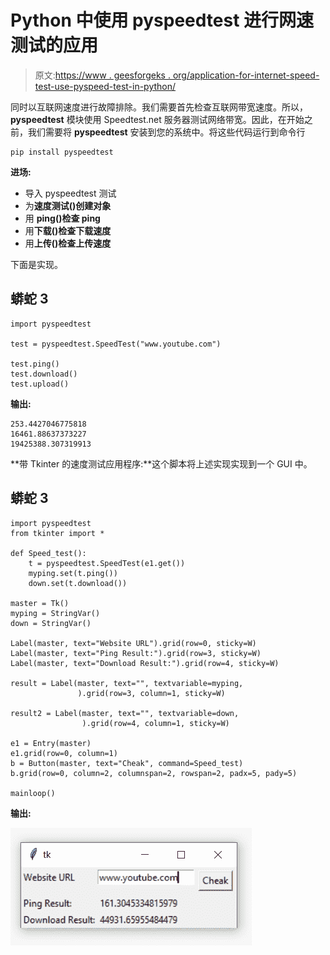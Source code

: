 # Python 中使用 pyspeedtest 进行网速测试的应用

> 原文:[https://www . geesforgeks . org/application-for-internet-speed-test-use-pyspeed-test-in-python/](https://www.geeksforgeeks.org/application-for-internet-speed-test-using-pyspeedtest-in-python/)

同时以互联网速度进行故障排除。我们需要首先检查互联网带宽速度。所以， **pyspeedtest** 模块使用 Speedtest.net 服务器测试网络带宽。因此，在开始之前，我们需要将 **pyspeedtest** 安装到您的系统中。将这些代码运行到命令行

```
pip install pyspeedtest
```

**进场:**

*   导入 pyspeedtest 测试
*   为**速度测试()创建对象**
*   用 **ping()检查 ping**
*   用**下载()检查下载速度**
*   用**上传()检查上传速度**

下面是实现。

## 蟒蛇 3

```
import pyspeedtest

test = pyspeedtest.SpeedTest("www.youtube.com")

test.ping()
test.download()
test.upload()
```

**输出:**

```
253.4427046775818
16461.88637373227
19425388.307319913

```

**带 Tkinter 的速度测试应用程序:**这个脚本将上述实现实现到一个 GUI 中。

## 蟒蛇 3

```
import pyspeedtest
from tkinter import *

def Speed_test():
    t = pyspeedtest.SpeedTest(e1.get())
    myping.set(t.ping())
    down.set(t.download())

master = Tk()
myping = StringVar()
down = StringVar()

Label(master, text="Website URL").grid(row=0, sticky=W)
Label(master, text="Ping Result:").grid(row=3, sticky=W)
Label(master, text="Download Result:").grid(row=4, sticky=W)

result = Label(master, text="", textvariable=myping,
               ).grid(row=3, column=1, sticky=W)

result2 = Label(master, text="", textvariable=down,
                ).grid(row=4, column=1, sticky=W)

e1 = Entry(master)
e1.grid(row=0, column=1)
b = Button(master, text="Cheak", command=Speed_test)
b.grid(row=0, column=2, columnspan=2, rowspan=2, padx=5, pady=5)

mainloop()
```

**输出:**

![](img/3c92362641143f60d5733537dac9eea1.png)